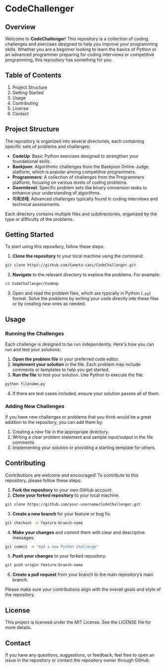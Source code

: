 # CodeChallenger

## Overview

Welcome to **CodeChallenger**! This repository is a collection of coding challenges and exercises designed to help you improve your programming skills. Whether you are a beginner looking to learn the basics of Python or an advanced programmer preparing for coding interviews or competitive programming, this repository has something for you.

## Table of Contents

1. Project Structure
2. Getting Started
3. Usage
4. Contributing
5. License
6. Contact

## Project Structure

The repository is organized into several directories, each containing specific sets of problems and challenges:

- **CodeUp**: Basic Python exercises designed to strengthen your foundational skills.
- **Baekjoon**: Algorithmic challenges from the Baekjoon Online Judge platform, which is popular among competitive programmers.
- **Programmers**: A collection of challenges from the Programmers platform, focusing on various levels of coding problems.
- **Goormlevel**: Specific problem sets like binary conversion tasks to enhance your understanding of algorithms.
- **이취코테**: Advanced challenges typically found in coding interviews and technical assessments.
  
Each directory contains multiple files and subdirectories, organized by the type or difficulty of the problems.

## Getting Started
To start using this repository, follow these steps:

1. **Clone the repository** to your local machine using the command:
```bash
git clone https://github.com/Sameta-cani/CodeChallenger.git
```
2. **Navigate** to the relevant directory to explore the problems. For example:
```bash
cd CodeChallenger/CodeUp
```
3. Open and read the problem files, which are typically in Python (`.py`) format. Solve the problems by writing your code directly into these files or by creating new ones as needed.

## Usage

### Running the Challenges
Each challenge is designed to be run independently. Here's how you can run and test your solutions:

1. **Open the problem file** in your preferred code editor.
2. **Implement your solution** in the file. Each problem may include comments or templates to help you get started.
3. **Run the file** to test your solution. Use Python to execute the file:
```bash
python filename.py
```

4. If there are test cases included, ensure your solution passes all of them.
   
### Adding New Challenges

If you have new challenges or problems that you think would be a great addition to the repository, you can add them by:

1. Creating a new file in the appropriate directory.
2. Writing a clear problem statement and sample input/output in the file comments.
3. Implementing your solution or providing a starting template for others.

## Contributing

Contributions are welcome and encouraged! To contribute to this repository, please follow these steps:

1. **Fork the repository** to your own GitHub account.
2. **Clone your forked repository** to your local machine.
```bash
git clone https://github.com/your-username/CodeChallenger.git
```
3. **Create a new branch** for your feature or bug fix.
```bash
git checkout -b feature-branch-name
```
4. **Make your changes** and commit them with clear and descriptive messages.
```bash
git commit -m "Add a new Python challenge"
```
5. **Push your changes** to your forked repository.
```bash
git push origin feature-branch-name
```
6. **Create a pull request** from your branch to the main repository’s main branch.

Please make sure your contributions align with the overall goals and style of the repository.

## License

This project is licensed under the MIT License. See the LICENSE file for more details.

## Contact

If you have any questions, suggestions, or feedback, feel free to open an issue in the repository or contact the repository owner through GitHub.